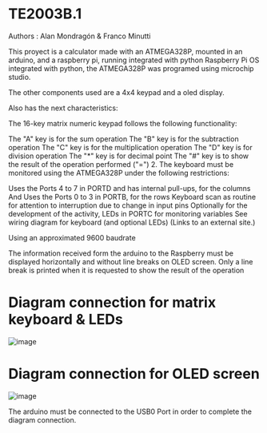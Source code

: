 # TE2003B.1

Authors : Alan Mondragón & Franco Minutti

This proyect is a calculator made with an ATMEGA328P, mounted in an arduino,
and a raspberry pi, running integrated with python Raspberry Pi OS integrated 
with python, the ATMEGA328P was programed using microchip studio.

The other components used are a 4x4 keypad and a oled display.

Also has the next characteristics:

The 16-key matrix numeric keypad follows the following functionality:

The "A" key is for the sum operation
The "B" key is for the subtraction operation
The "C" key is for the multiplication operation
The "D" key is for division operation
The "*" key is for decimal point
The "#" key is to show the result of the operation performed ("=")
2. The keyboard must be monitored using the ATMEGA328P under the following restrictions:

Uses the Ports 4 to 7 in PORTD and has internal pull-ups, for the columns 
And Uses the Ports 0 to 3 in PORTB, for the rows
Keyboard scan as routine for attention to interruption due to change in input pins
Optionally for the development of the activity, LEDs in PORTC for monitoring variables
See wiring diagram for keyboard (and optional LEDs) (Links to an external site.)

Using an approximated 9600 baudrate

The information received form the arduino to the Raspberry must be displayed horizontally and without line breaks on OLED screen.
Only a line break is printed when it is requested to show the result of the operation

# Diagram connection for matrix keyboard & LEDs
![image](https://user-images.githubusercontent.com/72686470/116755007-5687d900-a9cf-11eb-849d-4764d88848f6.png)

# Diagram connection for OLED screen
![image](https://user-images.githubusercontent.com/72686470/116755982-eda16080-a9d0-11eb-8629-f9866bedcec8.png)

The arduino must be connected to the USB0 Port in order to complete the diagram connection.
